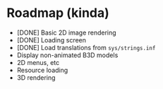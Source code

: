 # Roadmap (kinda)

* [DONE] Basic 2D image rendering
* [DONE] Loading screen
* [DONE] Load translations from `sys/strings.inf`
* Display non-animated B3D models
* 2D menus, etc
* Resource loading
* 3D rendering
